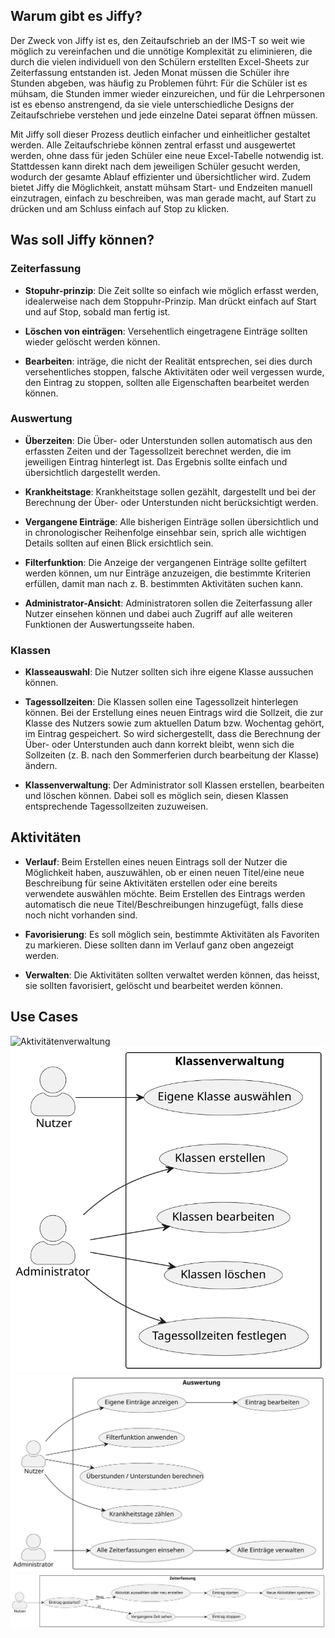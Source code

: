 ## Warum gibt es Jiffy?
Der Zweck von Jiffy ist es, den Zeitaufschrieb an der IMS-T so weit wie möglich zu vereinfachen und die unnötige Komplexität zu eliminieren, die durch die vielen individuell von den Schülern erstellten Excel-Sheets zur Zeiterfassung entstanden ist. Jeden Monat müssen die Schüler ihre Stunden abgeben, was häufig zu Problemen führt: Für die Schüler ist es mühsam, die Stunden immer wieder einzureichen, und für die Lehrpersonen ist es ebenso anstrengend, da sie viele unterschiedliche Designs der Zeitaufschriebe verstehen und jede einzelne Datei separat öffnen müssen.

Mit Jiffy soll dieser Prozess deutlich einfacher und einheitlicher gestaltet werden. Alle Zeitaufschriebe können zentral erfasst und ausgewertet werden, ohne dass für jeden Schüler eine neue Excel-Tabelle notwendig ist. Stattdessen kann direkt nach dem jeweiligen Schüler gesucht werden, wodurch der gesamte Ablauf effizienter und übersichtlicher wird. Zudem bietet Jiffy die Möglichkeit, anstatt mühsam Start- und Endzeiten manuell einzutragen, einfach zu beschreiben, was man gerade macht, auf Start zu drücken und am Schluss einfach auf Stop zu klicken.

## Was soll Jiffy können?
### **Zeiterfassung**
- **Stopuhr-prinzip**: Die Zeit sollte so einfach wie möglich erfasst werden, idealerweise nach dem Stoppuhr-Prinzip. Man drückt einfach auf Start und auf Stop, sobald man fertig ist.

- **Löschen von einträgen**: Versehentlich eingetragene Einträge sollten wieder gelöscht werden können.

- **Bearbeiten**: inträge, die nicht der Realität entsprechen, sei dies durch versehentliches stoppen, falsche Aktivitäten oder weil vergessen wurde, den Eintrag zu stoppen, sollten alle Eigenschaften bearbeitet werden können.

### **Auswertung**
- **Überzeiten**: Die Über- oder Unterstunden sollen automatisch aus den erfassten Zeiten und der Tagessollzeit berechnet werden, die im jeweiligen Eintrag hinterlegt ist. Das Ergebnis sollte einfach und übersichtlich dargestellt werden.

- **Krankheitstage**: Krankheitstage sollen gezählt, dargestellt und bei der Berechnung der Über- oder Unterstunden nicht berücksichtigt werden.

- **Vergangene Einträge**: Alle bisherigen Einträge sollen übersichtlich und in chronologischer Reihenfolge einsehbar sein, sprich alle wichtigen Details sollten auf einen Blick ersichtlich sein.

- **Filterfunktion**:  Die Anzeige der vergangenen Einträge sollte gefiltert werden können, um nur Einträge anzuzeigen, die bestimmte Kriterien erfüllen, damit man nach z. B. bestimmten Aktivitäten suchen kann.

- **Administrator-Ansicht**: Administratoren sollen die Zeiterfassung aller Nutzer einsehen können und dabei auch Zugriff auf alle weiteren Funktionen der Auswertungsseite haben.

### **Klassen**
- **Klasseauswahl**: Die Nutzer sollten sich ihre eigene Klasse aussuchen können.

- **Tagessollzeiten**: Die Klassen sollen eine Tagessollzeit hinterlegen können. Bei der Erstellung eines neuen Eintrags wird die Sollzeit, die zur Klasse des Nutzers sowie zum aktuellen Datum bzw. Wochentag gehört, im Eintrag gespeichert. So wird sichergestellt, dass die Berechnung der Über- oder Unterstunden auch dann korrekt bleibt, wenn sich die Sollzeiten (z. B. nach den Sommerferien durch bearbeitung der Klasse) ändern.

- **Klassenverwaltung**: Der Administrator soll Klassen erstellen, bearbeiten und löschen können. Dabei soll es möglich sein, diesen Klassen entsprechende Tagessollzeiten zuzuweisen.

## **Aktivitäten**
- **Verlauf**: Beim Erstellen eines neuen Eintrags soll der Nutzer die Möglichkeit haben, auszuwählen, ob er einen neuen Titel/eine neue Beschreibung für seine Aktivitäten erstellen oder eine bereits verwendete auswählen möchte. Beim Erstellen des Eintrags werden automatisch die neue Titel/Beschreibungen hinzugefügt, falls diese noch nicht vorhanden sind.

- **Favorisierung**: Es soll möglich sein, bestimmte Aktivitäten als Favoriten zu markieren. Diese sollten dann im Verlauf ganz oben angezeigt werden.

- **Verwalten**: Die Aktivitäten sollten verwaltet werden können, das heisst, sie sollten favorisiert, gelöscht und bearbeitet werden können.


## Use Cases
![Aktivitätenverwaltung](../assets/UseCase_Aktivitätenverwaltung.svg)
![Klassenverwaltung](../assets/UseCase_Klassenverwaltung.svg)
![Auswertung](../assets/UseCase_Auswertung.svg)
![Zeiterfassung](../assets/UseCase_Zeiterfassung.svg)
